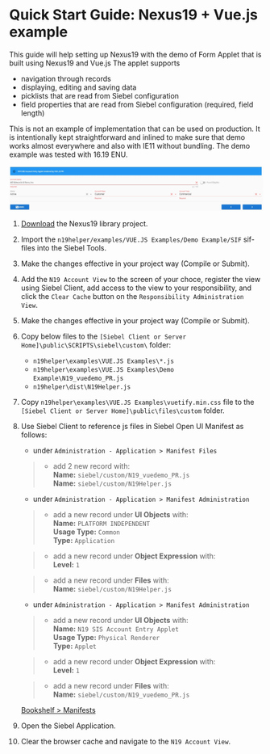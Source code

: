 # Quick Start Guide: Nexus19 + Vue.js example

This guide will help setting up Nexus19 with the demo of Form Applet that is built using Nexus19 and Vue.js
The applet supports 
- navigation through records
- displaying, editing and saving data
- picklists that are read from Siebel configuration
- field properties that are read from Siebel configuration (required, field length)

This is not an example of implementation that can be used on production. It is intentionally kept straightforward and inlined to make sure that demo works almost everywhere and also with IE11 without bundling. 
The demo example was tested with 16.19 ENU.

 ![result](demo_vuejs.png)

1. [Download](https://cbox.ideaportriga.lv/oleg.koleskin/n19helper/-/archive/master/n19helper-master.zip) the Nexus19 library project.
1. Import the `n19helper/examples/VUE.JS Examples/Demo Example/SIF` sif-files into the Siebel Tools.
1. Make the changes effective in your project way (Compile or Submit).
1. Add the `N19 Account View` to the screen of your choce, register the view using Siebel Client, add access to the view to your responsibility, and click the `Clear Cache` button on the `Responsibility Administration View`.
1. Make the changes effective in your project way (Compile or Submit).
1. Copy below files to the `[Siebel Client or Server Home]\public\SCRIPTS\siebel\custom\` folder:
    * `n19helper\examples\VUE.JS Examples\*.js`
    * `n19helper\examples\VUE.JS Examples\Demo Example\N19_vuedemo_PR.js`
    * `n19helper\dist\N19Helper.js`
1. Copy `n19helper\examples\VUE.JS Examples\vuetify.min.css` file to the `[Siebel Client or Server Home]\public\files\custom` folder.
1. Use Siebel Client to reference js files in Siebel Open UI Manifest as follows:
	- under `Administration - Application > Manifest Files` 
	>- add 2 new record with: 
	><br>**Name:** `siebel/custom/N19_vuedemo_PR.js`
    ><br>**Name:** `siebel/custom/N19Helper.js`

	- under `Administration - Application > Manifest Administration` 

   >- add a new record under **UI Objects** with: 
   >    <br>**Name:** `PLATFORM INDEPENDENT`
   >    <br>**Usage Type:** `Common`
   >    <br>**Type:** `Application`

   >- add a new record under **Object Expression** with:
   >    <br>**Level:** `1`

   >- add a new record under **Files** with:
   >    <br>**Name:** `siebel/custom/N19Helper.js`

	- under `Administration - Application > Manifest Administration` 

   >- add a new record under **UI Objects** with: 
   >    <br>**Name:** `N19 SIS Account Entry Applet`
   >    <br>**Usage Type:** `Physical Renderer`
   >    <br>**Type:** `Applet`

   >- add a new record under **Object Expression** with:
   >    <br>**Level:** `1`


   >- add a new record under **Files** with:
   >    <br>**Name:** `siebel/custom/N19_vuedemo_PR.js`

   [Bookshelf > Manifests](https://docs.oracle.com/cd/E95904_01/books/ConfigOpenUI/customizing35.html)
1. Open the Siebel Application.
1. Clear the browser cache and navigate to the `N19 Account View`.
